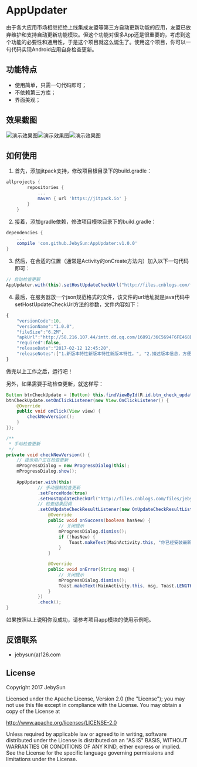 # AppUpdater
  由于各大应用市场相继拒绝上线集成友盟等第三方自动更新功能的应用，友盟已放弃维护和支持自动更新功能模块。但这个功能对很多App还是很重要的，考虑到这个功能的必要性和通用性，于是这个项目就这么诞生了。使用这个项目，你可以一句代码实现Android应用自身检查更新。

## 功能特点
* 使用简单，只需一句代码即可；
* 不依赖第三方库；
* 界面美观；

## 效果截图
![演示效果图](other_files/screenshots/screenshot_1.jpg)![演示效果图](other_files/screenshots/screenshot_2.jpg)![演示效果图](other_files/screenshots/screenshot_3.jpg)

## 如何使用
1. 首先，添加jitpack支持，修改项目根目录下的build.gradle：
```gradle
allprojects {
		repositories {
			...
			maven { url 'https://jitpack.io' }
		}
	}
```
2. 接着，添加gradle依赖，修改项目模块目录下的build.gradle：
```gradle
dependencies {
	...
	compile 'com.github.JebySun:AppUpdater:v1.0.0'
}
```
3. 然后，在合适的位置（通常是Activity的onCreate方法内）加入以下一句代码即可：
```java
// 自动检查更新
AppUpdater.with(this).setHostUpdateCheckUrl("http://files.cnblogs.com/files/jebysun/app_version.js").check();
```
4. 最后，在服务器放一个json规范格式的文件，该文件的url地址就是java代码中setHostUpdateCheckUrl方法的参数，文件内容如下：
```javascript
{
	"versionCode":10,
	"versionName":"1.0.0",
	"fileSize":"6.2M",
	"apkUrl":"http://58.216.107.44/imtt.dd.qq.com/16891/36C5694F6FE468D788FFFC65166547BE.apk?mkey=58a403869c7c4c41&f=858&c=0&fsname=com.qiyi.video_8.1_80830.apk&csr=4d5s&p=.apk",
	"required":false,
	"releaseDate":"2017-02-12 12:45:20",
	"releaseNotes":["1.新版本特性新版本特性新版本特性。", "2.描述版本信息，方便用户选择是否便用户选择是否下载。", "3.性能优化和BUG修复。"]
}
```
做完以上工作之后，运行吧！  

另外，如果需要手动检查更新，就这样写：
```java
Button btnCheckUpdate = (Button) this.findViewById(R.id.btn_check_update);
btnCheckUpdate.setOnClickListener(new View.OnClickListener() {
	@Override
	public void onClick(View view) {
		checkNewVersion();
	}
});

/**
 * 手动检查更新
 */
private void checkNewVersion() {
	// 提示用户正在检查更新
	mProgressDialog = new ProgressDialog(this);
	mProgressDialog.show();
	
	AppUpdater.with(this)
			// 手动强制检查更新
			.setForceMode(true)
			.setHostUpdateCheckUrl("http://files.cnblogs.com/files/jebysun/app_version.js")
			// 检查结果回调
			.setOnUpdateCheckResultListener(new OnUpdateCheckResultListener() {
				@Override
				public void onSuccess(boolean hasNew) {
					// 关闭提示
					mProgressDialog.dismiss();
					if (!hasNew) {
						Toast.makeText(MainActivity.this, "你已经安装最新版本", Toast.LENGTH_SHORT).show();
					}
				}

				@Override
				public void onError(String msg) {
					// 关闭提示
					mProgressDialog.dismiss();
					Toast.makeText(MainActivity.this, msg, Toast.LENGTH_SHORT).show();
				}
			})
			.check();
}
```
如果按照以上说明你没成功，请参考项目app模块的使用示例吧。

## 反馈联系
* jebysun(a)126.com

## License
Copyright 2017 JebySun

Licensed under the Apache License, Version 2.0 (the "License");
you may not use this file except in compliance with the License.
You may obtain a copy of the License at

   http://www.apache.org/licenses/LICENSE-2.0

Unless required by applicable law or agreed to in writing, software
distributed under the License is distributed on an "AS IS" BASIS,
WITHOUT WARRANTIES OR CONDITIONS OF ANY KIND, either express or implied.
See the License for the specific language governing permissions and
limitations under the License.

